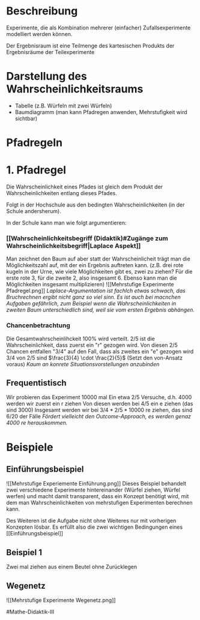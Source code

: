 # Beschreibung
Experimente, die als Kombination mehrerer (einfacher) Zufallsexperimente modelliert werden können.

Der Ergebnisraum ist eine Teilmenge des kartesischen Produkts der Ergebnisräume der Teilexperimente


# Darstellung des Wahrscheinlichkeitsraums
- Tabelle (z.B. Würfeln mit zwei Würfeln)
- Baumdiagramm (man kann Pfadregen anwenden, Mehrstufigkeit wird sichtbar)

# Pfadregeln
# 1. Pfadregel
Die Wahrscheinlichkeit eines Pfades ist gleich dem Produkt der Wahrscheinlichkeiten entlang dieses Pfades.

Folgt in der Hochschule aus den bedingten Wahrscheinlichkeiten (in der Schule andersherum).

In der Schule kann man wie folgt argumentieren:

### [[Wahrscheinlichkeitsbegriff (Didaktik)#Zugänge zum Wahrscheinlichkeitsbegriff|Laplace Aspekt]]
Man zeichnet den Baum auf aber statt der Wahrscheinlicheit trägt man die Möglichkeitszahl auf, mit der ein Ergebnis auftreten kann. (z.B. drei rote kugeln in der Urne, wie viele Möglichkeiten gibt es, zwei zu ziehen? Für die erste rote 3, für die zweite 2, also insgesamt 6. Ebenso kann man die Möglichkeiten insgesamt multiplizieren)
![[Mehrstufige Experimente Pfadregel.png]]
*Laplace-Argumentation ist fachlch etwas schwach, das Bruchrechnen ergibt nicht ganz so viel sinn. Es ist auch bei macnchen Aufgaben gefährlich, zum Beispiel wenn die Wahrscheinlichkeiten in zweiten Baum unterschiedlich sind, weil sie vom ersten Ergebnis abhängen.*

### Chancenbetrachtung
Die Gesamtwahrscheinlihckeit 100% wird verteilt. 2/5 ist die Wahrscheinlichkeit, dass zuerst ein "r" gezogen wird. Von diesen 2/5 Chancen entfallen "3/4" auf den Fall, dass als zweites ein "e" gezogen wird
3/4 von 2/5 sind $\frac{3}{4} \cdot \frac{2}{5}$ (Setzt den von-Ansatz voraus)
*Kaum an konrete Situationsvorstellungen anzubinden*

## Frequentistisch
Wir probieren das Experiment 10000 mal
Ein etwa 2/5 Versuche, d.h. 4000 werden wir zuerst ein r ziehen
Von diesen werden bei 4/5 ein e ziehen (das sind 3000)
Insgesamt werden wir bei $3/4*2/5*10000$ re ziehen, das sind $6/20$ der Fälle
*Fördert vielleicht den Outcome-Approach, es werden genaz 4000 re herauskommen.*



# Beispiele
## Einführungsbeispiel
![[Mehrstufige Experiemente Einführung.png]]
Dieses Beispiel behandelt zwei verschiedene Experimente hintereinander (Würfel ziehen, Würfel werfen) und macht damit transparent, dass ein Konzept benötigt wird, mit dem man Wahrscheinlichkeiten von mehrstufigen Experimenten berechnen kann.

Des Weiteren ist die Aufgabe nicht ohne Weiteres nur mit vorherigen Konzepten lösbar.
Es erfüllt also die zwei wichtigen Bedingungen eines [[Einführungsbeispiel]]

## Beispiel 1
Zwei mal ziehen aus einem Beutel ohne Zurücklegen

## Wegenetz
![[Mehrstufige Experimente Wegenetz.png]]



#Mathe-Didaktik-III 


